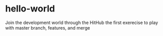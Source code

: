 # hello-world
Join the development world through the HitHub
the first exerecise to play with master branch, features, and merge
